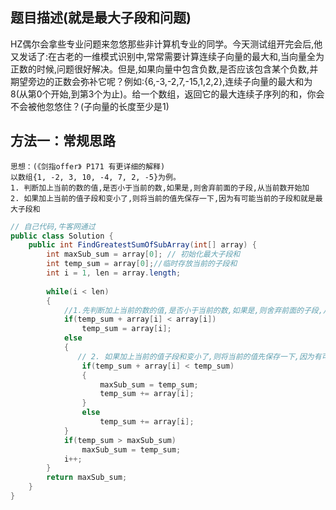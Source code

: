 ## 题目描述(就是最大子段和问题)

HZ偶尔会拿些专业问题来忽悠那些非计算机专业的同学。今天测试组开完会后,他又发话了:在古老的一维模式识别中,常常需要计算连续子向量的最大和,当向量全为正数的时候,问题很好解决。但是,如果向量中包含负数,是否应该包含某个负数,并期望旁边的正数会弥补它呢？例如:{6,-3,-2,7,-15,1,2,2},连续子向量的最大和为8(从第0个开始,到第3个为止)。给一个数组，返回它的最大连续子序列的和，你会不会被他忽悠住？(子向量的长度至少是1)

## 方法一：常规思路

```
思想：(《剑指offer》 P171 有更详细的解释)
以数组{1, -2, 3, 10, -4, 7, 2, -5}为例。
1. 判断加上当前的数的值,是否小于当前的数,如果是,则舍弃前面的子段,从当前数开始加
2. 如果加上当前的值子段和变小了,则将当前的值先保存一下,因为有可能当前的子段和就是最大子段和
```



```java
// 自己代码,牛客网通过
public class Solution {
    public int FindGreatestSumOfSubArray(int[] array) {
        int maxSub_sum = array[0]; // 初始化最大子段和
        int temp_sum = array[0];//临时存放当前的子段和
        int i = 1, len = array.length;
        
        while(i < len)
        {
            //1.先判断加上当前的数的值,是否小于当前的数,如果是,则舍弃前面的子段,从当前开始加
            if(temp_sum + array[i] < array[i])
                temp_sum = array[i];
            else
            {
               // 2. 如果加上当前的值子段和变小了,则将当前的值先保存一下,因为有可能当前的子段和就是最大子段和
                if(temp_sum + array[i] < temp_sum)
                {
                    maxSub_sum = temp_sum;
                    temp_sum += array[i];
                }                    
                else
                    temp_sum += array[i];
            }
            if(temp_sum > maxSub_sum)
                maxSub_sum = temp_sum;                
            i++;        
        }        
        return maxSub_sum;        
    }
}
```


